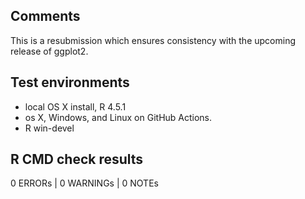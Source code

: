 ## Comments

This is a resubmission which ensures consistency with the upcoming release of ggplot2.

## Test environments
* local OS X install, R 4.5.1
* os X, Windows, and Linux on GitHub Actions.
* R win-devel

## R CMD check results

0 ERRORs | 0 WARNINGs | 0 NOTEs
